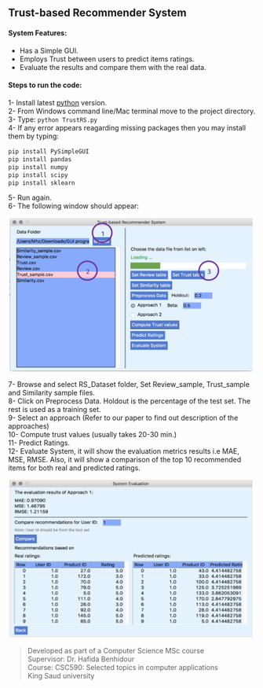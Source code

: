 ## Trust-based Recommender System

#### System Features:  
- Has a Simple GUI.  
- Employs Trust between users to predict items ratings.
- Evaluate the results and compare them with the real data.  

#### Steps to run the code:  

1-	Install latest [python](https://www.python.org/downloads/) version.  
2-	From Windows command line/Mac terminal move to the project directory.   
3-	Type: ```python TrustRS.py```   
4-	If any error appears reagarding missing packages then you may install them by typing:  
```
pip install PySimpleGUI
pip install pandas
pip install numpy
pip install scipy
pip install sklearn
```
5-	Run again.   
6-	The following window should appear:   

<img src="https://github.com/Mhz95/Trust-Based-Recommender-System/blob/main/scrn.png" width="500">
 
 
7-	Browse and select RS_Dataset folder, Set Review_sample, Trust_sample and Similarity sample files.  
8-	Click on Preprocess Data. Holdout is the percentage of the test set. The rest is used as a training set.  
9-	Select an approach (Refer to our paper to find out description of the approaches)  
10-	Compute trust values (usually takes 20-30 min.)  
11-	Predict Ratings.  
12-	Evaluate System, it will show the evaluation metrics results i.e MAE, MSE, RMSE. Also, it will show a comparison of the top 10 recommended items for both real and predicted ratings.  

<img src="https://github.com/Mhz95/Trust-Based-Recommender-System/blob/main/scrn2.png" width="500">   


> Developed as part of a Computer Science MSc course   
> Supervisor: Dr. Hafida Benhidour  
> Course: CSC590: Selected topics in computer applications   
> King Saud university   
